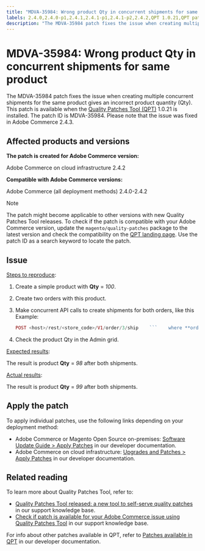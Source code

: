 ```yaml
---
title: "MDVA-35984: Wrong product Qty in concurrent shipments for same product"
labels: 2.4.0,2.4.0-p1,2.4.1,2.4.1-p1,2.4.1-p2,2.4.2,QPT 1.0.21,QPT patches,Magento Commerce,Magento Commerce Cloud,Quality Patches Tool,identical product,multiple concurrent shipments,product Qty,product quantity,same product,Adobe Commerce,cloud infrastructure,on-premises
description: "The MDVA-35984 patch fixes the issue when creating multiple concurrent shipments for the same product gives an incorrect product quantity (Qty). This patch is available when the [Quality Patches Tool (QPT)](https://support.magento.com/hc/en-us/articles/360047139492) 1.0.21 is installed. The patch ID is MDVA-35984. Please note that the issue was fixed in Adobe Commerce 2.4.3."
---
```


# MDVA-35984: Wrong product Qty in concurrent shipments for same product

The MDVA-35984 patch fixes the issue when creating multiple concurrent shipments for the same product gives an incorrect product quantity (Qty). This patch is available when the [Quality Patches Tool (QPT)](https://support.magento.com/hc/en-us/articles/360047139492) 1.0.21 is installed. The patch ID is MDVA-35984. Please note that the issue was fixed in Adobe Commerce 2.4.3.

## Affected products and versions

**The patch is created for Adobe Commerce version:**

Adobe Commerce on cloud infrastructure 2.4.2

**Compatible with Adobe Commerce versions:**

Adobe Commerce (all deployment methods) 2.4.0-2.4.2

>[!NOTE]
>
>The patch might become applicable to other versions with new Quality Patches Tool releases. To check if the patch is compatible with your Adobe Commerce version, update the `magento/quality-patches` package to the latest version and check the compatibility on the [QPT landing page](https://devdocs.magento.com/quality-patches/tool.html#patch-grid). Use the patch ID as a search keyword to locate the patch.

## Issue

<u>Steps to reproduce</u>:

1. Create a simple product with **Qty** = *100*.
1. Create two orders with this product.
1. Make concurrent API calls to create shipments for both orders, like this Example:

    ```php
    POST <host>/rest/<store_code>/V1/order/3/ship    ```    where **order id** = *3* , with a payload like:    ```php    {        "items": [            {                "order_item_id": <order_item_id>,                "qty": 1            }        ],        "tracks": [            {                "track_number": "1Y-9876543210",                "title": "United Parcel Service",                "carrier_code": "ups"            }        ]    }
    ```

1. Check the product Qty in the Admin grid.

<u>Expected results</u>:

The result is product **Qty** = *98* after both shipments.

<u>Actual results</u>:

The result is product **Qty** = *99* after both shipments.

## Apply the patch

To apply individual patches, use the following links depending on your deployment method:

* Adobe Commerce or Magento Open Source on-premises: [Software Update Guide > Apply Patches](https://devdocs.magento.com/guides/v2.4/comp-mgr/patching/mqp.html) in our developer documentation.
* Adobe Commerce on cloud infrastructure: [Upgrades and Patches > Apply Patches](https://devdocs.magento.com/cloud/project/project-patch.html) in our developer documentation.

## Related reading

To learn more about Quality Patches Tool, refer to:

* [Quality Patches Tool released: a new tool to self-serve quality patches](https://support.magento.com/hc/en-us/articles/360047139492) in our support knowledge base.
* [Check if patch is available for your Adobe Commerce issue using Quality Patches Tool](https://support.magento.com/hc/en-us/articles/360047125252) in our support knowledge base.

For info about other patches available in QPT, refer to [Patches available in QPT](https://devdocs.magento.com/quality-patches/tool.html#patch-grid) in our developer documentation.